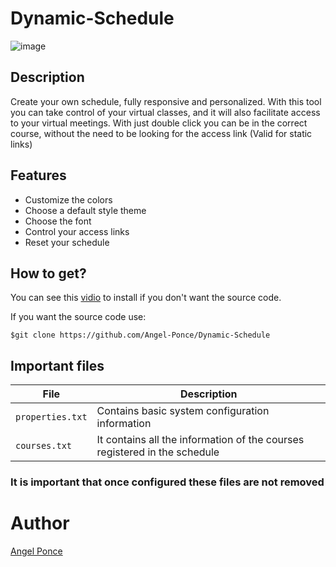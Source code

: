 # Dynamic-Schedule
![image](https://user-images.githubusercontent.com/60164099/106395508-380e4380-63c8-11eb-8c67-4463f6986c0f.png)

## Description

Create your own schedule, fully responsive and personalized.
With this tool you can take control of your virtual classes, and it will also facilitate access to your virtual meetings. With just double click you can be in the correct course, without the need to be looking for the access link (Valid for static links)

## Features
- Customize the colors
- Choose a default style theme
- Choose the font
- Control your access links
- Reset your schedule

## How to get?
You can see this [vidio](https://www.youtube.com/watch?v=9utSEzXSZvw) to install if you don't want the source code.

If you want the source code use:
```
$git clone https://github.com/Angel-Ponce/Dynamic-Schedule
```
## Important files
| File | Description |
| ------ | ------ |
| `properties.txt` | Contains basic system configuration information |
| `courses.txt` | It contains all the information of the courses registered in the schedule |

### It is important that once configured these files are not removed

# Author
[Angel Ponce](https://github.com/Angel-Ponce)
